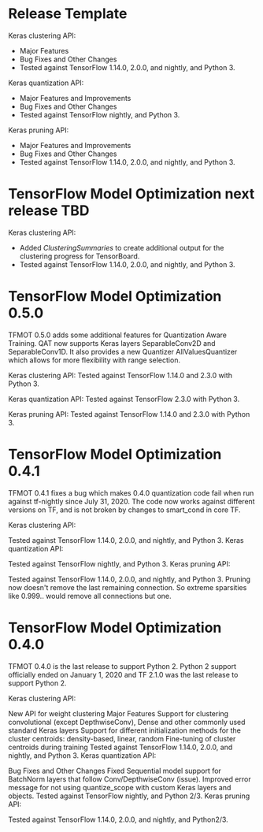 <!--
See https://github.com/tensorflow/model-optimization/releases/ for previous
examples of release notes. This project follows https://semver.org/.

"Tested against" references the versions of TensorFlow that TFMOT unit tests
will be run against prior to release. For 2.X, only the earliest (2.0.0) and latest (nightly)
TF releases are tested against, under the assumption that everything in between
works sufficiently well enough.
-->


# Release Template

Keras clustering API:

* Major Features
* Bug Fixes and Other Changes
* Tested against TensorFlow 1.14.0, 2.0.0, and nightly, and Python 3.

Keras quantization API:

* Major Features and Improvements
* Bug Fixes and Other Changes
* Tested against TensorFlow nightly, and Python 3.

Keras pruning API:

* Major Features and Improvements
* Bug Fixes and Other Changes
* Tested against TensorFlow 1.14.0, 2.0.0, and nightly, and Python 3.


# TensorFlow Model Optimization next release TBD

Keras clustering API:

* Added *ClusteringSummaries* to create additional output for the clustering
progress for TensorBoard.
* Tested against TensorFlow 1.14.0, 2.0.0, and nightly, and Python 3.

# TensorFlow Model Optimization 0.5.0

TFMOT 0.5.0 adds some additional features for Quantization Aware Training. QAT
now supports Keras layers SeparableConv2D and SeparableConv1D. It also provides
a new Quantizer AllValuesQuantizer which allows for more flexibility with range
selection.

Keras clustering API:
Tested against TensorFlow 1.14.0 and 2.3.0 with Python 3.

Keras quantization API:
Tested against TensorFlow 2.3.0 with Python 3.

Keras pruning API:
Tested against TensorFlow 1.14.0 and 2.3.0 with Python 3.


# TensorFlow Model Optimization 0.4.1

TFMOT 0.4.1 fixes a bug which makes 0.4.0 quantization code fail when run
against tf-nightly since July 31, 2020. The code now works against different
versions on TF, and is not broken by changes to smart_cond in core TF.

Keras clustering API:

Tested against TensorFlow 1.14.0, 2.0.0, and nightly, and Python 3.
Keras quantization API:

Tested against TensorFlow nightly, and Python 3.
Keras pruning API:

Tested against TensorFlow 1.14.0, 2.0.0, and nightly, and Python 3.
Pruning now doesn't remove the last remaining connection. So extreme sparsities like 0.999.. would remove all connections but one.


# TensorFlow Model Optimization 0.4.0

TFMOT 0.4.0 is the last release to support Python 2. Python 2 support officially
ended on January 1, 2020 and TF 2.1.0 was the last release to support Python 2.

Keras clustering API:

New API for weight clustering
Major Features
Support for clustering convolutional (except DepthwiseConv), Dense and other commonly used standard Keras layers
Support for different initialization methods for the cluster centroids: density-based, linear, random
Fine-tuning of cluster centroids during training
Tested against TensorFlow 1.14.0, 2.0.0, and nightly, and Python 3.
Keras quantization API:

Bug Fixes and Other Changes
Fixed Sequential model support for BatchNorm layers that follow Conv/DepthwiseConv (issue).
Improved error message for not using quantize_scope with custom Keras layers and objects.
Tested against TensorFlow nightly, and Python 2/3.
Keras pruning API:

Tested against TensorFlow 1.14.0, 2.0.0, and nightly, and Python2/3.
